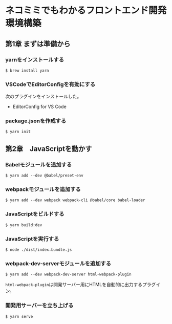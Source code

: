 # ネコミミでもわかるフロントエンド開発環境構築

## 第1章 まずは準備から

### yarnをインストールする

```
$ brew install yarn
```

### VSCodeでEditorConfigを有効にする

次のプラグインをインストールした。

- EditorConfig for VS Code

### package.jsonを作成する

```
$ yarn init
```

## 第2章　JavaScriptを動かす

### Babelモジュールを追加する

```
$ yarn add --dev @babel/preset-env
```

### webpackモジュールを追加する

```
$ yarn add --dev webpack webpack-cli @babel/core babel-loader
```

### JavaScriptをビルドする

```
$ yarn build:dev
```

### JavaScriptを実行する

```
$ node ./dist/index.bundle.js
```

### webpack-dev-serverモジュールを追加する

```
$ yarn add --dev webpack-dev-server html-webpack-plugin
```

`html-webpack-plugin`は開発サーバー用にHTMLを自動的に出力するプラグイン。

### 開発用サーバーを立ち上げる

```
$ yarn serve
```
